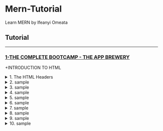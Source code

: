 # Mern-Tutorial
Learn MERN by Ifeanyi Omeata

## Tutorial

---

### [1-THE COMPLETE BOOTCAMP - THE APP BREWERY](#)

+INTRODUCTION TO HTML

<details>
  <summary>1. The HTML Headers</summary>

```html
<h1>Heading 1</h1>
<h2>Heading 2</h2>
<h3>Heading 3</h3>
<h4>Heading 4</h4>
<h5>Heading 5</h5>
<h6>Heading 6</h6>
```

```html
<!-- This is a Comment -->
<center>
    <hr size="3" noshade>
    <h1>THE ADVENTURES OF <br> SHERLOCK HOLMES</h1>
    <br>
    <h3>by</h3>
    <br>
    <h2>SIR ARTHUR CONAN DOYLE</h2>
    <hr size="3" noshade>
</center>
<!-- This is the end of the HTML code -->
```

</details>

<details>
  <summary>2. sample</summary>

```html

```

```html

```

```bash

```

```bash

```

</details>

<details>
  <summary>3. sample</summary>

```html

```

```html

```

```bash

```

```bash

```

</details>

<details>
  <summary>4. sample</summary>

```html

```

```html

```

```bash

```

```bash

```

</details>

<details>
  <summary>5. sample</summary>

```html

```

```html

```

```bash

```

```bash

```

</details>

<details>
  <summary>6. sample</summary>

```html

```

```html

```

```bash

```

```bash

```

</details>

<details>
  <summary>7. sample</summary>

```html

```

```html

```

```bash

```

```bash

```

</details>

<details>
  <summary>8. sample</summary>

```html

```

```html

```

```bash

```

```bash

```

</details>

<details>
  <summary>9. sample</summary>

```html

```

```html

```

```bash

```

```bash

```

</details>

<details>
  <summary>10. sample</summary>

```html

```

```html

```

```bash

```

```bash

```

</details>